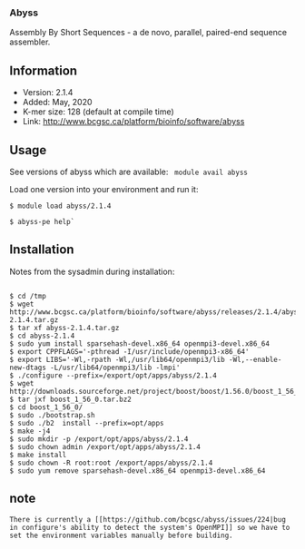 ### Abyss 
Assembly By Short Sequences - a de novo, parallel, paired-end sequence assembler.

## Information

  * Version: 2.1.4
  * Added: May, 2020
  * K-mer size: 128 (default at compile time)
  * Link: http://www.bcgsc.ca/platform/bioinfo/software/abyss

## Usage 
See versions of abyss which are available:
  ` module avail abyss`

Load one version into your environment and run it:
```
$ module load abyss/2.1.4

$ abyss-pe help`
```

 ## Installation
Notes from the sysadmin during installation:


```

$ cd /tmp
$ wget http://www.bcgsc.ca/platform/bioinfo/software/abyss/releases/2.1.4/abyss-2.1.4.tar.gz
$ tar xf abyss-2.1.4.tar.gz
$ cd abyss-2.1.4
$ sudo yum install sparsehash-devel.x86_64 openmpi3-devel.x86_64
$ export CPPFLAGS='-pthread -I/usr/include/openmpi3-x86_64'
$ export LIBS='-Wl,-rpath -Wl,/usr/lib64/openmpi3/lib -Wl,--enable-new-dtags -L/usr/lib64/openmpi3/lib -lmpi'
$ ./configure --prefix=/export/opt/apps/abyss/2.1.4
$ wget http://downloads.sourceforge.net/project/boost/boost/1.56.0/boost_1_56_0.tar.bz2
$ tar jxf boost_1_56_0.tar.bz2
$ cd boost_1_56_0/
$ sudo ./bootstrap.sh
$ sudo ./b2  install --prefix=opt/apps
$ make -j4
$ sudo mkdir -p /export/opt/apps/abyss/2.1.4
$ sudo chown admin /export/opt/apps/abyss/2.1.4
$ make install
$ sudo chown -R root:root /export/apps/abyss/2.1.4
$ sudo yum remove sparsehash-devel.x86_64 openmpi3-devel.x86_64

```


## note

`There is currently a [[https://github.com/bcgsc/abyss/issues/224|bug in configure's ability to detect the system's OpenMPI]] so we have to set the environment variables manually before building.`
